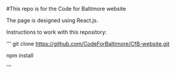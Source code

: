 #This repo is for the Code for Balitmore website

The page is designed using React.js.




Instructions to work with this repository:

'''
git clone https://github.com/CodeForBaltimore/CfB-website.git

npm install

'''

